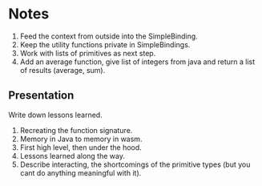 # Notes

1. Feed the context from outside into the SimpleBinding.
2. Keep the utility functions private in SimpleBindings.
3. Work with lists of primitives as next step.
4. Add an average function, give list of integers from java and return a list of results (average, sum).

## Presentation

Write down lessons learned.

1. Recreating the function signature.
2. Memory in Java to memory in wasm.
3. First high level, then under the hood.
4. Lessons learned along the way.
5. Describe interacting, the shortcomings of the primitive types (but you cant do anything meaningful with it).